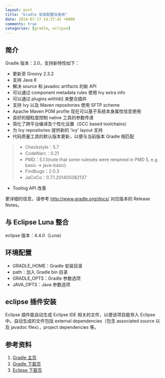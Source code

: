 ```yaml
---
layout: post
title: "Gradle 安装配置及使用"
date: 2014-07-17 14:37:42 +0800
comments: true
categories: [gradle, eclipse]
---
```


<!-- more -->

## 简介

Gradle 版本：2.0，支持新特性如下：

* 更新至 Groovy 2.3.2
* 支持 Java 8
* 解决 source 和 javadoc artifacts 的新 API
* 可以通过 component metadata rules 使用 Ivy extra info
* 可以通过 plugins.withId() 来整合插件
* 支持 Ivy 以及 Maven repositories 使用 SFTP scheme
* Apache Maven POM profile 现在可以基于系统本身属性信息使用
* 良好的细粒度控制 native 工具的参数传递
* 简化了跨平台编译及个性化设置（GCC based toolchains）
* 为 Ivy repositories 提供新的 'ivy' layout 支持
* 代码质量工具的默认版本更新，以便与当前版本 Gradle 相匹配
> * Checkstyle：5.7
> * CodeNarc：0.21
> * PMD：5.1.1(note that some rulesets were renamed in PMD 5, e.g. basic -> java-basic)
> * Findbugs：2.0.3
> * JaCoCo：0.7.1.201405082137
* Tooling API 改善

更详细的信息，请参考 <http://www.gradle.org/docs/> 对应版本的 Release Notes。

## 与 Eclipse Luna 整合

eclipse 版本：4.4.0（Luna）

## 环境配置

* GRADLE_HOME：Gradle 安装目录
* path：加入 Gradle bin 目录
* GRADLE_OPTS：Gradle 参数选项
* JAVA_OPTS：Java 参数选项

## eclipse 插件安装

Eclipse 插件能自动生成 Eclipse IDE 相关的文件，以便该项目能导入 Eclipse 中。自动生成的文件包括 external dependencies（包含 associated source 以及 javadoc files），project dependencies 等。



















## 参考资料

1. [Gradle 主页][1]
2. [Gradle 下载页][2]
3. [Eclipse 下载页][3]

[1]: http://www.gradle.org/
[2]: http://www.gradle.org/downloads
[3]: http://www.eclipse.org/downloads/